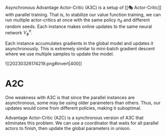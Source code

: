 Asynchronous Advantage Actor-Critic (A3C) is a setup of [[🎭 Actor-Critic]] with parallel training. That is, to stabilize our value function training, we can run multiple actor-critics at once with the same policy $\pi_\theta$ and different random seeds. Each instance makes online updates to the same neural network $V^\pi_\phi$.

Each instance accumulates gradients in the global model and updates it asynchronously. This is extremely similar to mini-batch gradient descent where we use multiple samples to update the model.

![[20230326174219.png#invert|400]]

# A2C
One weakness with A3C is that since the parallel instances are asynchronous, some may be using older parameters than others. Thus, our updates would come from different policies, making it suboptimal.

Advantage Actor-Critic (A2C) is a synchronous version of A3C that eliminates this problem. We can use a coordinator that waits for all parallel actors to finish, then update the global parameters in unison.